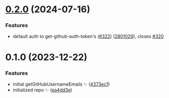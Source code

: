 # [0.2.0](https://github.com/JoshuaKGoldberg/github-username-to-emails/compare/0.1.0...0.2.0) (2024-07-16)

### Features

- default auth to get-github-auth-token's ([#322](https://github.com/JoshuaKGoldberg/github-username-to-emails/issues/322)) ([2801029](https://github.com/JoshuaKGoldberg/github-username-to-emails/commit/280102999998bf14e03d0431b24e97de9fca1956)), closes [#320](https://github.com/JoshuaKGoldberg/github-username-to-emails/issues/320)

# 0.1.0 (2023-12-22)

### Features

- initial getGitHubUsernameEmails ✨ ([4373ec1](https://github.com/JoshuaKGoldberg/github-username-to-emails/commit/4373ec13d23230c90efd3b754b655b50dc25b334))
- initialized repo ✨ ([ea4dd3e](https://github.com/JoshuaKGoldberg/github-username-to-emails/commit/ea4dd3e23503b38b0cba0392bb8ec2e0823691b7))
